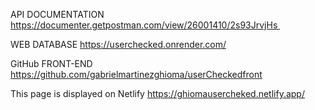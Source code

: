 
API DOCUMENTATION https://documenter.getpostman.com/view/26001410/2s93JrvjHs 

WEB DATABASE https://userchecked.onrender.com/

GitHub FRONT-END https://github.com/gabrielmartinezghioma/userCheckedfront

This page is displayed on Netlify https://ghiomausercheked.netlify.app/